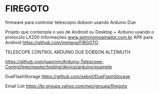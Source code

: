 ﻿FIREGOTO
=======

firmware para controlar telescopio dobson usando Arduino Due

Projeto que contempla o uso de Android ou Desktop + Arduino usando o protocolo LX200
Informações www.astronomoamador.com.br
APK para Android
https://github.com/inmjava/FIRGOTO


TELESCOPE CONTROL ARDUINO DUE
DOBSON ALTZIMUTH

https://github.com/juanrmn/Arduino-Telescope-Control/tree/master/testing/device/arduino/example

DueFlashStorage
https://github.com/sebnil/DueFlashStorage

 Email List
        https://br.groups.yahoo.com/neo/groups/firegoto
